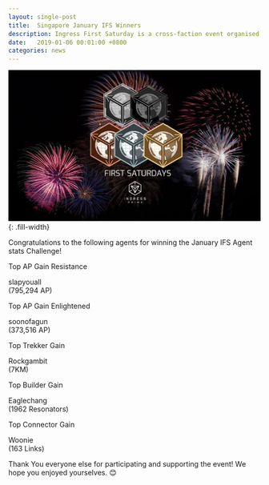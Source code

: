 ```yaml
---
layout: single-post
title:  Singapore January IFS Winners
description: Ingress First Saturday is a cross-faction event organised and run by agents, for agents on the First Saturday of each month.!
date:   2019-01-06 00:01:00 +0800
categories: news
---
```

![ingress fs](/assets/images/news/ifs_sg_banner.jpg){: .fill-width}

Congratulations to the following agents for winning the January IFS Agent stats Challenge!

Top AP Gain Resistance<span><div class='badge badge-primary'>slapyouall</div> (795,294 AP)</span>

Top AP Gain Enlightened<span><div class='badge badge-success'>soonofagun</div> (373,516 AP)</span>

Top Trekker Gain<span><div class='badge badge-success'>Rockgambit</div> (7KM)</span>

Top Builder Gain<span><div class='badge badge-primary'>Eaglechang</div> (1962 Resonators)</span>

Top Connector Gain<span><div class='badge badge-primary'>Woonie</div> (163 Links)</span>

Thank You everyone else for participating and supporting the event!  We hope you enjoyed yourselves. 😊
